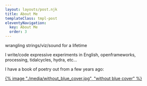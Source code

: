 ```yaml
---
layout: layouts/post.njk
title: About Me
templateClass: tmpl-post
eleventyNavigation:
  key: About Me
  order: 3
---
```

wrangling strings/viz/sound for a lifetime 

I write/code expressive experiments in English, openframeworks, processing, tidalcycles, hydra, etc...

I have a book of poetry out from a few years ago: 

<!-- [![Without Blue](/media/without_blue_cover.jpg)](https://www.amazon.ca/Without-Blue-Chris-DIorio-ebook/dp/B00S76NB2S/ref=tmm_kin_swatch_0?_encoding=UTF8&qid=1615089036&sr=8-1) -->

[{% image "./media/without_blue_cover.jpg", "without blue cover" %}](https://www.amazon.ca/Without-Blue-Chris-DIorio-ebook/dp/B00S76NB2S/ref=tmm_kin_swatch_0?_encoding=UTF8&qid=1615089036&sr=8-1)
